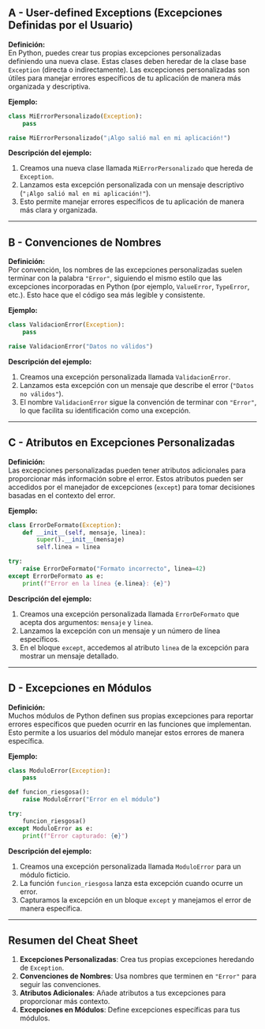 ## A - User-defined Exceptions (Excepciones Definidas por el Usuario)

**Definición:**  
En Python, puedes crear tus propias excepciones personalizadas definiendo una nueva clase. Estas clases deben heredar de la clase base `Exception` (directa o indirectamente). Las excepciones personalizadas son útiles para manejar errores específicos de tu aplicación de manera más organizada y descriptiva.

**Ejemplo:**

```python
class MiErrorPersonalizado(Exception):
    pass

raise MiErrorPersonalizado("¡Algo salió mal en mi aplicación!")
```

**Descripción del ejemplo:**

1.  Creamos una nueva clase llamada `MiErrorPersonalizado` que hereda de `Exception`.
2.  Lanzamos esta excepción personalizada con un mensaje descriptivo (`"¡Algo salió mal en mi aplicación!"`).
3.  Esto permite manejar errores específicos de tu aplicación de manera más clara y organizada.

---

## B - Convenciones de Nombres

**Definición:**  
Por convención, los nombres de las excepciones personalizadas suelen terminar con la palabra `"Error"`, siguiendo el mismo estilo que las excepciones incorporadas en Python (por ejemplo, `ValueError`, `TypeError`, etc.). Esto hace que el código sea más legible y consistente.

**Ejemplo:**

```python
class ValidacionError(Exception):
    pass

raise ValidacionError("Datos no válidos")
```

**Descripción del ejemplo:**

1.  Creamos una excepción personalizada llamada `ValidacionError`.
2.  Lanzamos esta excepción con un mensaje que describe el error (`"Datos no válidos"`).
3.  El nombre `ValidacionError` sigue la convención de terminar con `"Error"`, lo que facilita su identificación como una excepción.

---

## C - Atributos en Excepciones Personalizadas

**Definición:**  
Las excepciones personalizadas pueden tener atributos adicionales para proporcionar más información sobre el error. Estos atributos pueden ser accedidos por el manejador de excepciones (`except`) para tomar decisiones basadas en el contexto del error.

**Ejemplo:**

```python
class ErrorDeFormato(Exception):
    def __init__(self, mensaje, linea):
        super().__init__(mensaje)
        self.linea = linea

try:
    raise ErrorDeFormato("Formato incorrecto", linea=42)
except ErrorDeFormato as e:
    print(f"Error en la línea {e.linea}: {e}")
```

**Descripción del ejemplo:**

1.  Creamos una excepción personalizada llamada `ErrorDeFormato` que acepta dos argumentos: `mensaje` y `linea`.
2.  Lanzamos la excepción con un mensaje y un número de línea específicos.
3.  En el bloque `except`, accedemos al atributo `linea` de la excepción para mostrar un mensaje detallado.

---

## D - Excepciones en Módulos

**Definición:**  
Muchos módulos de Python definen sus propias excepciones para reportar errores específicos que pueden ocurrir en las funciones que implementan. Esto permite a los usuarios del módulo manejar estos errores de manera específica.

**Ejemplo:**

```python
class ModuloError(Exception):
    pass

def funcion_riesgosa():
    raise ModuloError("Error en el módulo")

try:
    funcion_riesgosa()
except ModuloError as e:
    print(f"Error capturado: {e}")
```

**Descripción del ejemplo:**

1.  Creamos una excepción personalizada llamada `ModuloError` para un módulo ficticio.
2.  La función `funcion_riesgosa` lanza esta excepción cuando ocurre un error.
3.  Capturamos la excepción en un bloque `except` y manejamos el error de manera específica.

---

## Resumen del Cheat Sheet

1.  **Excepciones Personalizadas**: Crea tus propias excepciones heredando de `Exception`.
2.  **Convenciones de Nombres**: Usa nombres que terminen en `"Error"` para seguir las convenciones.
3.  **Atributos Adicionales**: Añade atributos a tus excepciones para proporcionar más contexto.
4.  **Excepciones en Módulos**: Define excepciones específicas para tus módulos.
